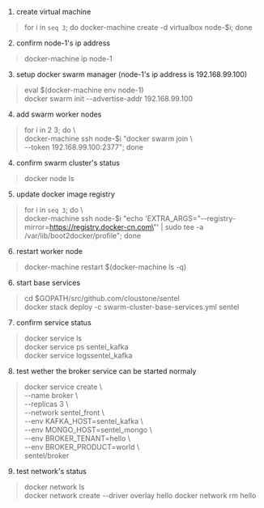 1. create virtual machine  
> for i in `seq 3`; do docker-machine create -d virtualbox node-$i; done  

2. confirm node-1's ip address
> docker-machine ip node-1

3. setup docker swarm manager (node-1's ip address is 192.168.99.100)
> eval $(docker-machine env node-1)  
> docker swarm init --advertise-addr 192.168.99.100

4. add swarm worker nodes  
> for i in 2 3; do \  
> docker-machine ssh node-$i "docker swarm join  \  
> --token <token> 192.168.99.100:2377"; done

4. confirm swarm cluster's status  
> docker node ls 

5. update docker image registry
> for i in `seq 3`; do \  
> docker-machine ssh node-$i "echo 'EXTRA_ARGS=\"--registry-mirror=https://registry.docker-cn.com\"' | sudo tee -a /var/lib/boot2docker/profile"; done

6. restart worker node
> docker-machine restart $(docker-machine ls -q)

6. start base services  
> cd $GOPATH/src/github.com/cloustone/sentel    
> docker stack deploy -c swarm-cluster-base-services.yml sentel

7. confirm service status  
> docker service ls  
> docker service ps sentel\_kafka   
> docker service logssentel\_kafka

8. test wether the broker service can be started normaly  
> docker service create \  
> --name broker  \  
> --replicas 3  \  
> --network sentel\_front  \  
> --env KAFKA\_HOST=sentel\_kafka  \  
> --env MONGO\_HOST=sentel\_mongo \  
> --env BROKER\_TENANT=hello  \  
> --env BROKER\_PRODUCT=world  \  
> sentel/broker  

9. test network's status
> docker network ls  
> docker network create --driver overlay  hello
> docker network rm hello  



